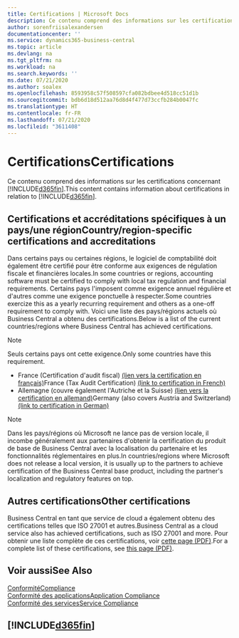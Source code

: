 ```yaml
---
title: Certifications | Microsoft Docs
description: Ce contenu comprend des informations sur les certifications concernant Business Central.
author: sorenfriisalexandersen
documentationcenter: ''
ms.service: dynamics365-business-central
ms.topic: article
ms.devlang: na
ms.tgt_pltfrm: na
ms.workload: na
ms.search.keywords: ''
ms.date: 07/21/2020
ms.author: soalex
ms.openlocfilehash: 8593958c57f508597cfa082bdbee4d518cc51d1b
ms.sourcegitcommit: bdb6d18d512aa76d8d4f477d73ccfb284b0047fc
ms.translationtype: HT
ms.contentlocale: fr-FR
ms.lasthandoff: 07/21/2020
ms.locfileid: "3611408"
---
```

# <a name="certifications"></a><span data-ttu-id="078c3-103">Certifications</span><span class="sxs-lookup"><span data-stu-id="078c3-103">Certifications</span></span>

<span data-ttu-id="078c3-104">Ce contenu comprend des informations sur les certifications concernant [!INCLUDE[d365fin](../includes/d365fin_md.md)].</span><span class="sxs-lookup"><span data-stu-id="078c3-104">This content contains information about certifications in relation to [!INCLUDE[d365fin](../includes/d365fin_md.md)].</span></span>  

## <a name="countryregion-specific-certifications-and-accreditations"></a><span data-ttu-id="078c3-105">Certifications et accréditations spécifiques à un pays/une région</span><span class="sxs-lookup"><span data-stu-id="078c3-105">Country/region-specific certifications and accreditations</span></span>

<span data-ttu-id="078c3-106">Dans certains pays ou certaines régions, le logiciel de comptabilité doit également être certifié pour être conforme aux exigences de régulation fiscale et financières locales.</span><span class="sxs-lookup"><span data-stu-id="078c3-106">In some countries or regions, accounting software must be certified to comply with local tax regulation and financial requirements.</span></span> <span data-ttu-id="078c3-107">Certains pays l'imposent comme exigence annuel régulière et d'autres comme une exigence ponctuelle à respecter.</span><span class="sxs-lookup"><span data-stu-id="078c3-107">Some countries exercize this as a yearly recurring requirement and others as a one-off requirement to comply with.</span></span> <span data-ttu-id="078c3-108">Voici une liste des pays/régions actuels où Business Central a obtenu des certifications.</span><span class="sxs-lookup"><span data-stu-id="078c3-108">Below is a list of the current countries/regions where Business Central has achieved certifications.</span></span>

> [!NOTE]
> <span data-ttu-id="078c3-109">Seuls certains pays ont cette exigence.</span><span class="sxs-lookup"><span data-stu-id="078c3-109">Only some countries have this requirement.</span></span>

- <span data-ttu-id="078c3-110">France (Certification d'audit fiscal) [(lien vers la certification en français)](https://certificates.infocert.org/certificates/CERTIF-07-181-R16.pdf)</span><span class="sxs-lookup"><span data-stu-id="078c3-110">France (Tax Audit Certification) [(link to certification in French)](https://certificates.infocert.org/certificates/CERTIF-07-181-R16.pdf)</span></span>  
- <span data-ttu-id="078c3-111">Allemagne (couvre également l'Autriche et la Suisse) [(lien vers la certification en allemand)](https://www.bdo.de/de-de/themen/softwarebescheinungen/bdo/microsoft-dynamics-365-business-central)</span><span class="sxs-lookup"><span data-stu-id="078c3-111">Germany (also covers Austria and Switzerland) [(link to certification in German)](https://www.bdo.de/de-de/themen/softwarebescheinungen/bdo/microsoft-dynamics-365-business-central)</span></span>  

> [!NOTE]  
> <span data-ttu-id="078c3-112">Dans les pays/régions où Microsoft ne lance pas de version locale, il incombe généralement aux partenaires d'obtenir la certification du produit de base de Business Central avec la localisation du partenaire et les fonctionnalités réglementaires en plus.</span><span class="sxs-lookup"><span data-stu-id="078c3-112">In countries/regions where Microsoft does not release a local version, it is usually up to the partners to achieve certification of the Business Central base product, including the partner's localization and regulatory features on top.</span></span>

## <a name="other-certifications"></a><span data-ttu-id="078c3-113">Autres certifications</span><span class="sxs-lookup"><span data-stu-id="078c3-113">Other certifications</span></span>

<span data-ttu-id="078c3-114">Business Central en tant que service de cloud a également obtenu des certifications telles que ISO 27001 et autres.</span><span class="sxs-lookup"><span data-stu-id="078c3-114">Business Central as a cloud service also has achieved certifications, such as ISO 27001 and more.</span></span> <span data-ttu-id="078c3-115">Pour obtenir une liste complète de ces certifications, voir [cette page (PDF)](https://aka.ms/d365-compliance-list).</span><span class="sxs-lookup"><span data-stu-id="078c3-115">For a complete list of these certifications, see [this page (PDF)](https://aka.ms/d365-compliance-list).</span></span>

## <a name="see-also"></a><span data-ttu-id="078c3-116">Voir aussi</span><span class="sxs-lookup"><span data-stu-id="078c3-116">See Also</span></span>

[<span data-ttu-id="078c3-117">Conformité</span><span class="sxs-lookup"><span data-stu-id="078c3-117">Compliance</span></span>](compliance-overview.md)  
[<span data-ttu-id="078c3-118">Conformité des applications</span><span class="sxs-lookup"><span data-stu-id="078c3-118">Application Compliance</span></span>](compliance-application-compliance.md)  
[<span data-ttu-id="078c3-119">Conformité des services</span><span class="sxs-lookup"><span data-stu-id="078c3-119">Service Compliance</span></span>](compliance-service-compliance.md)  

## [!INCLUDE[d365fin](../includes/free_trial_md.md)]  
